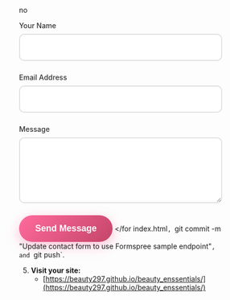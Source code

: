 no<form action="https://formspree.io/f/moqkrgwp" method="POST">
    <div class="form-group">
        <label for="name">Your Name</label>
        <input type="text" id="name" name="name" required>
    </div>
    <div class="form-group">
        <label for="email">Email Address</label>
        <input type="email" id="email" name="email" required>
    </div>
    <div class="form-group">
        <label for="message">Message</label>
        <textarea id="message" name="message" rows="5" required></textarea>
    </div>
    <button type="submit" class="cta-button">Send Message</button>
</for index.html`, `git commit -m "Update contact form to use Formspree sample endpoint"`, and `git push`.

5. **Visit your site:**  
   - [https://beauty297.github.io/beauty_enssentials/](https://beauty297.github.io/beauty_enssentials/)
   
<html lang="en">
<head>
    <meta charset="UTF-8">
    <meta name="viewport" content="width=device-width, initial-scale=1.0">
    <title>Beauty Essentials - Premium Beauty Tools & Pet Care</title>
    <style>
        * {
            margin: 0;
            padding: 0;
            box-sizing: border-box;
        }

        body {
            font-family: 'Arial', sans-serif;
            line-height: 1.6;
            color: #333;
            background: linear-gradient(135deg, #ffeef7 0%, #f8e8ff 100%);
        }

        .container {
            max-width: 1200px;
            margin: 0 auto;
            padding: 0 20px;
        }

        /* Header */
        header {
            background: linear-gradient(135deg, #ff6b9d 0%, #c44569 100%);
            color: white;
            padding: 1rem 0;
            box-shadow: 0 4px 20px rgba(255, 107, 157, 0.3);
            position: sticky;
            top: 0;
            z-index: 100;
        }

        .header-content {
            display: flex;
            justify-content: space-between;
            align-items: center;
            flex-wrap: wrap;
        }

        .logo {
            font-size: 2rem;
            font-weight: bold;
            text-decoration: none;
            color: white;
            text-shadow: 2px 2px 4px rgba(0,0,0,0.3);
        }

        nav ul {
            list-style: none;
            display: flex;
            gap: 2rem;
        }

        nav a {
            color: white;
            text-decoration: none;
            font-weight: 500;
            transition: all 0.3s ease;
            padding: 0.5rem 1rem;
            border-radius: 25px;
        }

        nav a:hover {
            background: rgba(255,255,255,0.2);
            transform: translateY(-2px);
        }

        /* Hero Section */
        .hero {
            background: linear-gradient(135deg, #667eea 0%, #764ba2 100%);
            color: white;
            padding: 5rem 0;
            text-align: center;
            position: relative;
            overflow: hidden;
        }

        .hero::before {
            content: '';
            position: absolute;
            top: 0;
            left: 0;
            right: 0;
            bottom: 0;
            background: url('data:image/svg+xml,<svg xmlns="http://www.w3.org/2000/svg" viewBox="0 0 100 100"><circle cx="20" cy="20" r="2" fill="rgba(255,255,255,0.1)"/><circle cx="80" cy="80" r="2" fill="rgba(255,255,255,0.1)"/><circle cx="40" cy="60" r="1" fill="rgba(255,255,255,0.1)"/></svg>');
            animation: float 20s infinite linear;
        }

        @keyframes float {
            0% { transform: translateY(0) rotate(0deg); }
            100% { transform: translateY(-100px) rotate(360deg); }
        }

        .hero-content {
            position: relative;
            z-index: 2;
        }

        .hero h1 {
            font-size: 3.5rem;
            margin-bottom: 1rem;
            text-shadow: 2px 2px 4px rgba(0,0,0,0.3);
        }

        .hero p {
            font-size: 1.3rem;
            margin-bottom: 2rem;
            opacity: 0.9;
        }

        .cta-button {
            background: linear-gradient(135deg, #ff6b9d 0%, #c44569 100%);
            color: white;
            padding: 1rem 2rem;
            border: none;
            border-radius: 50px;
            font-size: 1.1rem;
            font-weight: bold;
            cursor: pointer;
            transition: all 0.3s ease;
            text-decoration: none;
            display: inline-block;
            box-shadow: 0 8px 25px rgba(255, 107, 157, 0.4);
        }

        .cta-button:hover {
            transform: translateY(-3px);
            box-shadow: 0 12px 35px rgba(255, 107, 157, 0.6);
        }

        /* Featured Products */
        .featured-products {
            padding: 5rem 0;
            background: white;
        }

        .section-title {
            text-align: center;
            font-size: 2.5rem;
            margin-bottom: 3rem;
            color: #333;
            position: relative;
        }

        .section-title::after {
            content: '';
            display: block;
            width: 100px;
            height: 4px;
            background: linear-gradient(135deg, #ff6b9d 0%, #c44569 100%);
            margin: 1rem auto;
            border-radius: 2px;
        }

        .products-grid {
            display: grid;
            grid-template-columns: repeat(auto-fit, minmax(280px, 1fr));
            gap: 2rem;
        }

        .product-card {
            background: white;
            border-radius: 20px;
            padding: 2rem;
            text-align: center;
            box-shadow: 0 10px 30px rgba(0,0,0,0.1);
            transition: all 0.3s ease;
            border: 1px solid #f0f0f0;
            position: relative;
            overflow: hidden;
        }

        .product-card::before {
            content: '';
            position: absolute;
            top: 0;
            left: -100%;
            width: 100%;
            height: 100%;
            background: linear-gradient(90deg, transparent, rgba(255,255,255,0.4), transparent);
            transition: all 0.5s ease;
        }

        .product-card:hover::before {
            left: 100%;
        }

        .product-card:hover {
            transform: translateY(-10px);
            box-shadow: 0 20px 40px rgba(0,0,0,0.15);
        }

        .product-icon {
            font-size: 3rem;
            margin-bottom: 1rem;
            display: block;
        }

        .product-card h3 {
            font-size: 1.5rem;
            margin-bottom: 1rem;
            color: #333;
        }

        .product-card p {
            color: #666;
            margin-bottom: 1.5rem;
        }

        .price {
            font-size: 1.5rem;
            font-weight: bold;
            color: #ff6b9d;
            margin-bottom: 1rem;
        }

        .buy-button {
            background: linear-gradient(135deg, #667eea 0%, #764ba2 100%);
            color: white;
            padding: 0.8rem 1.5rem;
            border: none;
            border-radius: 25px;
            cursor: pointer;
            transition: all 0.3s ease;
            font-weight: 500;
        }

        .buy-button:hover {
            transform: scale(1.05);
            box-shadow: 0 5px 15px rgba(102, 126, 234, 0.4);
        }

        /* About Section */
        .about {
            padding: 5rem 0;
            background: linear-gradient(135deg, #ffeef7 0%, #f8e8ff 100%);
        }

        .about-content {
            display: grid;
            grid-template-columns: 1fr 1fr;
            gap: 3rem;
            align-items: center;
        }

        .about-text h2 {
            font-size: 2.5rem;
            margin-bottom: 2rem;
            color: #333;
        }

        .about-text p {
            font-size: 1.1rem;
            color: #666;
            margin-bottom: 1.5rem;
        }

        .about-features {
            list-style: none;
        }

        .about-features li {
            padding: 0.5rem 0;
            color: #555;
            position: relative;
            padding-left: 2rem;
        }

        .about-features li::before {
            content: '✨';
            position: absolute;
            left: 0;
            color: #ff6b9d;
        }

        .about-image {
            background: linear-gradient(135deg, #ff6b9d 0%, #c44569 100%);
            border-radius: 20px;
            height: 400px;
            display: flex;
            align-items: center;
            justify-content: center;
            color: white;
            font-size: 4rem;
            box-shadow: 0 20px 40px rgba(255, 107, 157, 0.3);
        }

        /* Contact Section */
        .contact {
            padding: 5rem 0;
            background: white;
        }

        .contact-content {
            display: grid;
            grid-template-columns: 1fr 1fr;
            gap: 3rem;
        }

        .contact-form {
            background: #f9f9f9;
            padding: 2rem;
            border-radius: 20px;
            box-shadow: 0 10px 30px rgba(0,0,0,0.1);
        }

        .form-group {
            margin-bottom: 1.5rem;
        }

        .form-group label {
            display: block;
            margin-bottom: 0.5rem;
            color: #333;
            font-weight: 500;
        }

        .form-group input,
        .form-group textarea {
            width: 100%;
            padding: 1rem;
            border: 2px solid #e0e0e0;
            border-radius: 10px;
            font-size: 1rem;
            transition: all 0.3s ease;
        }

        .form-group input:focus,
        .form-group textarea:focus {
            outline: none;
            border-color: #ff6b9d;
            box-shadow: 0 0 0 3px rgba(255, 107, 157, 0.1);
        }

        .contact-info h3 {
            margin-bottom: 2rem;
            color: #333;
            font-size: 1.8rem;
        }

        .contact-item {
            display: flex;
            align-items: center;
            margin-bottom: 1.5rem;
            padding: 1rem;
            background: #f9f9f9;
            border-radius: 10px;
        }

        .contact-item-icon {
            font-size: 1.5rem;
            margin-right: 1rem;
            color: #ff6b9d;
        }

        /* Footer */
        footer {
            background: linear-gradient(135deg, #2c3e50 0%, #34495e 100%);
            color: white;
            text-align: center;
            padding: 3rem 0;
        }

        .footer-content {
            display: grid;
            grid-template-columns: repeat(auto-fit, minmax(250px, 1fr));
            gap: 2rem;
            margin-bottom: 2rem;
        }

        .footer-section h3 {
            margin-bottom: 1rem;
            color: #ff6b9d;
        }

        .footer-section p,
        .footer-section a {
            color: #bdc3c7;
            text-decoration: none;
            line-height: 1.8;
        }

        .footer-section a:hover {
            color: #ff6b9d;
        }

        .social-links {
            display: flex;
            justify-content: center;
            gap: 1rem;
            margin-top: 2rem;
        }


